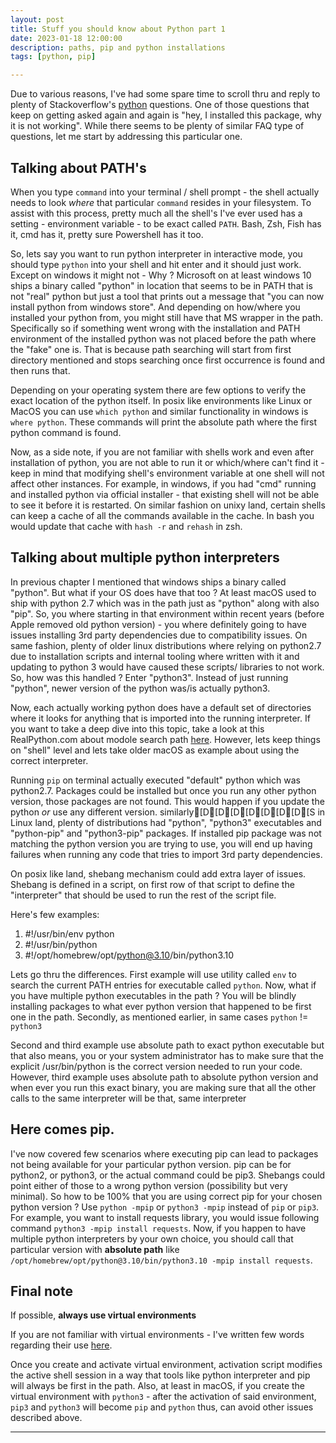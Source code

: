 ```yaml
---
layout: post
title: Stuff you should know about Python part 1
date: 2023-01-18 12:00:00
description: paths, pip and python installations
tags: [python, pip]

---
```


Due to various reasons, I've had some spare time to scroll thru and reply to plenty of Stackoverflow's [python](https://stackoverflow.com/questions/tagged/python?tab=Newest) questions. One of those questions that keep on getting asked again and again is "hey, I installed this package, why it is not working". While there seems to be plenty of similar FAQ type of questions, let me start by addressing this particular one.

## Talking about PATH's

When you type `command` into your terminal / shell prompt - the shell actually needs to look *where* that particular `command` resides in your filesystem. To assist with this process, pretty much all the shell's I've ever used has a setting - environment variable - to be exact called `PATH`. Bash, Zsh, Fish has it, cmd has it, pretty sure Powershell has it too.

So, lets say you want to run python interpreter in interactive mode, you should type `python` into your shell and hit enter and it should just work.  Except on windows it might not - Why ? Microsoft on at least windows 10 ships a binary called "python" in location that seems to be in PATH that is not "real" python but just a tool that prints out a message that "you can now install python from windows store". And depending on how/where you installed your python from, you might still have that MS wrapper in the path. Specifically so if something went wrong with the installation and PATH environment of the installed python was not placed before the path where the "fake" one is. That is because path searching will start from first directory mentioned and stops searching once first occurrence is found and then runs that. 

Depending on your operating system there are few options to verify the exact location of the python itself. In posix like environments like Linux or MacOS you can use  `which python` and similar functionality in windows is `where python`. These commands will print the absolute path where the first python command is found.

Now, as a side note, if you are not familiar with shells work and even after installation of python, you are not able to run it or which/where can't find it - keep in mind that modifying shell's environment variable at one shell will not affect other instances. For example, in windows, if you had "cmd" running and installed python via official installer - that existing shell will not be able to see it before it is restarted. On similar fashion on unixy land, certain shells can keep a cache of all the commands available in the cache. In bash you would update that cache with `hash -r` and `rehash` in zsh.

## Talking about multiple python interpreters

In previous chapter I mentioned that windows ships a binary called "python". But what if your OS does have that too ? At least macOS used to ship with python 2.7 which was in the path just as "python" along with also "pip". So, you where starting in that environment within recent years (before Apple removed old python version) - you where definitely going to have issues installing 3rd party dependencies due to compatibility issues. On same fashion, plenty of older linux distributions where relying on python2.7 due to installation scripts and internal tooling where written with it and updating to  python 3 would have caused these scripts/ libraries to not work. So, how was this handled ? Enter "python3". Instead of just running "python", newer version of the python was/is actually python3.

Now, each actually working python does have a default set of directories where it looks for anything that is imported into the running interpreter. If you want to take a deep dive into this topic, take a look at this RealPython.com about modole search path [here](https://realpython.com/lessons/module-search-path/).  However, lets keep things on "shell" level and lets take older macOS as example about using the correct interpreter.

Running `pip` on terminal actually executed "default" python which was python2.7.  Packages could be installed but once you run any other python version, those packages are not found. This would happen if you update the python *or* use any different version. similarly[D[D[D[D[D[D[D[S in Linux land, plenty of distributions had "python", "python3" executables and "python-pip" and "python3-pip" packages. If installed pip package was not matching the python version you are trying to use, you will end up having failures when running any code that tries to import 3rd party dependencies.

On posix like land, shebang mechanism could add extra layer of issues. Shebang is defined in a script, on first row of that script to define the "interpreter" that should be used to run the rest of the script file.

Here's few examples:

1. #!/usr/bin/env python
1. #!/usr/bin/python
1. #!/opt/homebrew/opt/python@3.10/bin/python3.10

Lets go thru the differences. First example will use utility called `env` to search the current PATH entries for executable called `python`. Now, what if you have multiple python executables in the path ? You will be blindly installing packages to what ever python version that happened to be first one in the path. Secondly, as mentioned earlier, in same cases `python` != `python3`

Second and third example use absolute path to exact python executable but that also means, you or your system administrator has to make sure that the explicit /usr/bin/python is the correct version needed to run your code.  However, third example uses absolute path to absolute python version and when ever you run this exact binary, you are making sure that all the other calls to the same interpreter will be that, same interpreter

## Here comes pip.

I've now covered few scenarios where executing pip can lead to packages not being available for your particular python version. pip can be for python2, or python3, or the actual command could be pip3. Shebangs could point either of those to a wrong python version (possibility but very minimal). So how to be 100% that you are using correct pip for your chosen python version ?  Use `python -mpip` or `python3 -mpip` instead of `pip` or `pip3`. For example, you want to install requests library, you would issue following command `python3 -mpip install requests`.  Now, if you happen to have multiple python interpreters by your own choice, you should call that particular version with **absolute path**  like `/opt/homebrew/opt/python@3.10/bin/python3.10 -mpip install requests`. 

## Final note

If possible, **always use virtual environments**

If you are not familiar with virtual environments - I've written few words regarding their use [here](/2020/02/01/benefits-of-venvs.html). 

Once you create and activate virtual environment, activation script modifies the active shell session in a way that tools like python interpreter and pip will always be first in the path. Also, at least in macOS, if you create the virtual environment with `python3` - after the activation of said environment, `pip3` and `python3` will become `pip` and `python` thus, can avoid other issues described above. 


---
